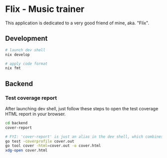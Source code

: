 # Flix - Music trainer

This application is dedicated to a very good friend of mine, aka. "Flix".

## Development

```bash
# launch dev shell
nix develop

# apply code format
nix fmt
```

## Backend

### Test coverage report

After launching dev shell, just follow these steps to open the test coverage HTML report in your browser.

```bash
cd backend
cover-report

# FYI: 'cover-report' is just an alias in the dev shell, which combines the following commands
go test -coverprofile cover.out
go tool cover -html=cover.out -o cover.html
xdg-open cover.html
```
